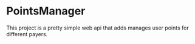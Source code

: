 # PointsManager

This project is a pretty simple web api that adds manages user points for different payers.

